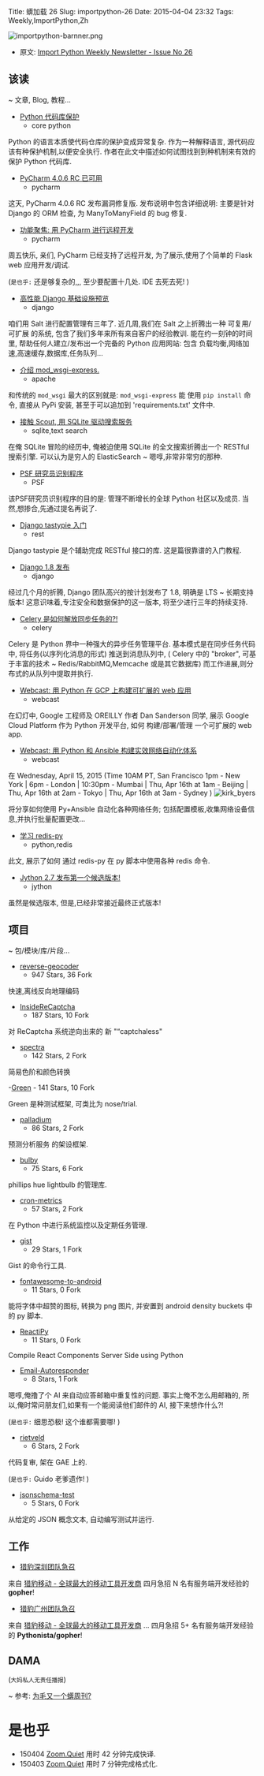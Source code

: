 Title: 蠎加载 26
Slug: importpython-26
Date: 2015-04-04 23:32
Tags: Weekly,ImportPython,Zh 

![importpython-barnner.png](http://zoomq.qiniudn.com/ZQCollection/snap/importpython-barnner.png?imageView2/2/h/210)


- 原文: [Import Python Weekly Newsletter - Issue No 26](http://importpython.com/newsletter/no/26/)

## 该读
~ 文章, Blog, 教程...


- [Python 代码库保护](http://bits.citrusbyte.com/protecting-a-python-codebase/)
    + core python

Python 的语言本质使代码仓库的保护变成异常复杂.
作为一种解释语言,
源代码应该有种保护机制,以便安全执行.
作者在此文中描述如何试图找到到种机制来有效的
保护 Python 代码库.

- [PyCharm 4.0.6 RC 已可用](http://feedproxy.google.com/~r/Pycharm/~3/zqHWETobnx8/)
    + pycharm

这天, PyCharm 4.0.6 RC 发布漏洞修复版.
发布说明中包含详细说明:
主要是针对 Django 的 ORM 检查,
为 ManyToManyField 的 bug 修复.


- [功能聚焦: 用 PyCharm 进行远程开发](http://feedproxy.google.com/~r/Pycharm/~3/ObAFl6CPM8w/)
    + pycharm

周五快乐, 亲们, PyCharm 已经支持了远程开发,
为了展示,使用了个简单的 Flask web 应用开发/调试.

(`是也乎:`
还是够复杂的,,,
至少要配置十几处.
IDE 去死去死!
)

- [高性能 Django 基础设施预览](http://feedproxy.google.com/~r/LincolnLoop/~3/iorgEgsweiQ/)
    + django

咱们用 Salt 进行配置管理有三年了.
近几周,我们在 Salt 之上折腾出一种 可复用/可扩展 的系统,
包含了我们多年来所有来自客户的经验教训.
能在约一刻钟的时间里,
帮助任何人建立/发布出一个完备的 Python 应用网站:
包含 负载均衡,网络加速,高速缓存,数据库,任务队列...

- [介绍 mod_wsgi-express.](http://blog.dscpl.com.au/2015/04/introducing-modwsgi-express.html)
    + apache

和传统的 `mod_wsgi` 最大的区别就是:
`mod_wsgi-express` 能
使用 `pip install` 命令,
直接从 PyPi 安装, 
甚至于可以追加到 'requirements.txt' 文件中.

- [接触 Scout, 用 SQLite 驱动搜索服务](http://charlesleifer.com/blog/meet-scout-a-search-server-powered-by-sqlite/)
    + sqlite,text search

在俺 SQLite 冒险的经历中,
俺被迫使用 SQLite 的全文搜索折腾出一个
RESTful 搜索引擎.
可以认为是穷人的 ElasticSearch
~ 嗯啍,非常非常穷的那种.


- [PSF 研究员识别程序](http://feedproxy.google.com/~r/PythonSoftwareFoundationNews/~3/wC01hCZ8GtY/for-shes-jolly-good-psf-fellow.html)
    + PSF

该PSF研究员识别程序的目的是:
管理不断增长的全球 Python 社区以及成员.
当然,想掺合,先通过提名再说了.



- [Django tastypie 入门](http://agiliq.com/blog/2015/03/getting-started-with-django-tastypie/)
    + rest

Django tastypie 
是个辅助完成 RESTful 接口的库.
这是篇很靠谱的入门教程.


- [Django 1.8 发布](https://www.djangoproject.com/weblog/2015/apr/01/release-18-final/)
    + django

经过几个月的折腾, Django 团队高兴的按计划发布了 1.8,
明确是 LTS ~ 长期支持版本!
这意识味着,专注安全和数据保护的这一版本,
将至少进行三年的持续支持.

- [Celery 是如何解放同步任务的?!](http://blog.untrod.com/2015/03/how-celery-chord-synchronization-works.html)
    + celery

Celery 是 Python 界中一种强大的异步任务管理平台.
基本模式是在同步任务代码中,
将任务(以序列化消息的形式)
推送到消息队列中,
( Celery 中的 "broker", 可基于丰富的技术
~ Redis/RabbitMQ,Memcache 或是其它数据库)
而工作进展,则分布式的从队列中提取并执行.

- [Webcast: 用 Python 在 GCP 上构建可扩展的 web 应用](http://www.oreilly.com/pub/e/3388)
    + webcast

在幻灯中,
Google 工程师及 OREILLY 作者
Dan Sanderson 同学,
展示 Google Cloud Platform 作为 Python 开发平台,
如何 构建/部署/管理 一个可扩展的 web app.

- [Webcast: 用 Python 和 Ansible 构建实效网络自动化体系](http://www.oreilly.com/pub/e/3386)
    + webcast

在 Wednesday, April 15, 2015
(Time 10AM PT, San Francisco
1pm - New York | 6pm - London | 10:30pm - Mumbai | Thu, Apr 16th at 1am - Beijing | Thu, Apr 16th at 2am - Tokyo | Thu, Apr 16th at 3am - Sydney 
)
![kirk_byers](http://cdn.oreillystatic.com/images/people/154/kirk_byers.jpg)

将分享如何使用 Py+Ansible 
自动化各种网络任务;
包括配置模板,收集网络设备信息,并执行批量配置更改...


- [学习 redis-py](http://agiliq.com/blog/2015/03/getting-started-with-redis-py/)
    + python,redis

此文, 展示了如何
通过 redis-py 在 py 脚本中使用各种 redis 命令.


- [Jython 2.7 发布第一个候选版本!](http://fwierzbicki.blogspot.com/2015/03/jython-27-release-candidate-1-available.html)
    + jython

虽然是候选版本,
但是,已经非常接近最终正式版本! 




## 项目
~ 包/模块/库/片段...

- [reverse-geocoder](https://github.com/thampiman/reverse-geocoder)
    - 947 Stars, 36 Fork

快速,离线反向地理编码


- [InsideReCaptcha](https://github.com/ReCaptchaReverser/InsideReCaptcha)
    - 187 Stars, 10 Fork

对 ReCaptcha 系统逆向出来的
新 "“captchaless"

- [spectra](https://github.com/jsvine/spectra)
    - 142 Stars, 2 Fork

简易色阶和颜色转换

-[Green](https://github.com/CleanCut/green)
    - 141 Stars, 10 Fork

Green 是种测试框架,
可类比为 nose/trial.


- [palladium](https://github.com/ottogroup/palladium)
    - 86 Stars, 2 Fork

预测分析服务 的架设框架.


- [bulby](https://github.com/sontek/bulby)
    - 75 Stars, 6 Fork

phillips hue lightbulb 的管理库.

- [cron-metrics](https://github.com/manugarri/cron-metrics)
    - 57 Stars, 2 Fork

在 Python 中进行系统监控以及定期任务管理.

- [gist](https://github.com/jdowner/gist)
    - 29 Stars, 1 Fork

Gist 的命令行工具.


- [fontawesome-to-android](https://github.com/deepankarb/fontawesome-to-android)
    - 11 Stars, 0 Fork

能将字体中超赞的图标,
转换为 png 图片,
并安置到 android density buckets
中的 py 脚本.

- [ReactiPy](https://github.com/logandhead/ReactiPy)
    - 11 Stars, 0 Fork

Compile React Components Server Side using Python

- [Email-Autoresponder](https://github.com/SlightlyCyborg/Email-Autoresponder)
    - 8 Stars, 1 Fork

嗯啍,俺撸了个 AI 来自动应答邮箱中重复性的问题.
事实上俺不怎么用邮箱的,
所以,俺时常问朋友们,如果有一个能阅读他们邮件的 AI,
接下来想作什么?!

(`是也乎:`
细思恐极! 这个谁都需要哪!
)

- [rietveld](https://github.com/rietveld-codereview/rietveld) 
    - 6 Stars, 2 Fork

代码复审, 架在 GAE 上的.

(`是也乎:`
Guido 老爹遗作!
)

- [jsonschema-test](https://github.com/kylef/jsonschema-test)
    - 5 Stars, 0 Fork

从给定的 JSON 概念文本,
自动编写测试并运行.



## 工作

- [猎豹深圳团队急召](https://github.com/cheetahmobile/CMBM/wiki/BmSzHr)

来自 [猎豹移动 - 全球最大的移动工具开发商](http://www.cmcm.com/zh-cn/cm-backup/) 
四月急招 N 名有服务端开发经验的 **gopher**!


- [猎豹广州团队急召](https://github.com/cheetahmobile/CMBM/wiki/BmGzHr)

来自 [猎豹移动 - 全球最大的移动工具开发商](http://www.cmcm.com/zh-cn/cm-backup/) ...
四月急招 5+ 名有服务端开发经验的 **Pythonista/gopher**!

## DAMA
(`大妈私人无责任播报`)

~ 参考: [为毛又一个蠎周刊?](importpython-why)


# 是也乎

- 150404 [Zoom.Quiet](http://zoomquiet.io) 用时 42 分钟完成快译.
- 150403 [Zoom.Quiet](http://zoomquiet.io) 用时 7 分钟完成格式化.
